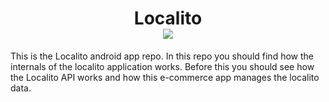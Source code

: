 <h1 align="center">
    <div>Localito</div>
    <img src='https://img.shields.io/badge/Android-3DDC84?style=for-the-badge&logo=android&logoColor=white' />
</h1>

This is the Localito android app repo.
In this repo you should find how the internals of the localito application works.
Before this you should see how the Localito API works and how this e-commerce app
manages the localito data.
